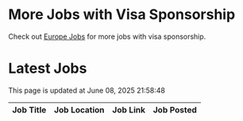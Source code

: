 # More Jobs with Visa Sponsorship

Check out [Europe Jobs](https://github.com/sureshparimi/europejobs#latest-jobs) for more jobs with visa sponsorship.

# Latest Jobs

This page is updated at June 08, 2025 21:58:48

| Job Title | Job Location | Job Link | Job Posted |
| --- | --- | --- | --- |
